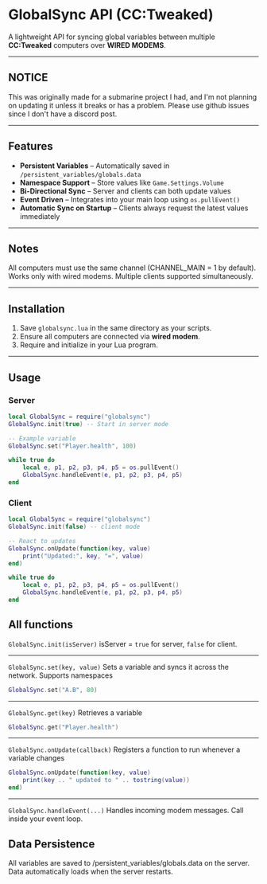 # GlobalSync API (CC:Tweaked)

A lightweight API for syncing global variables between multiple **CC:Tweaked** computers over **WIRED MODEMS**.

---

## NOTICE

This was originally made for a submarine project I had, and I'm not planning on updating it unless it breaks or has a problem. Please use github issues since I don't have a discord post.

---

## Features
- **Persistent Variables** – Automatically saved in `/persistent_variables/globals.data`
- **Namespace Support** – Store values like `Game.Settings.Volume`
- **Bi-Directional Sync** – Server and clients can both update values
- **Event Driven** – Integrates into your main loop using `os.pullEvent()`
- **Automatic Sync on Startup** – Clients always request the latest values immediately

---

## Notes

All computers must use the same channel (CHANNEL_MAIN = 1 by default).
Works only with wired modems.
Multiple clients supported simultaneously.

---

## Installation
1. Save `globalsync.lua` in the same directory as your scripts.
2. Ensure all computers are connected via **wired modem**.
3. Require and initialize in your Lua program.

---

## Usage

### Server
```lua
local GlobalSync = require("globalsync")
GlobalSync.init(true) -- Start in server mode

-- Example variable
GlobalSync.set("Player.health", 100)

while true do
    local e, p1, p2, p3, p4, p5 = os.pullEvent()
    GlobalSync.handleEvent(e, p1, p2, p3, p4, p5)
end
```

### Client
```lua
local GlobalSync = require("globalsync")
GlobalSync.init(false) -- client mode

-- React to updates
GlobalSync.onUpdate(function(key, value)
    print("Updated:", key, "=", value)
end)

while true do
    local e, p1, p2, p3, p4, p5 = os.pullEvent()
    GlobalSync.handleEvent(e, p1, p2, p3, p4, p5)
end
```

## All functions

`GlobalSync.init(isServer)`
isServer = `true` for server, `false` for client.

---

`GlobalSync.set(key, value)`
Sets a variable and syncs it across the network.
Supports namespaces
```lua
GlobalSync.set("A.B", 80)
```
---
`GlobalSync.get(key)`
Retrieves a variable
```lua
GlobalSync.get("Player.health")
```
---
`GlobalSync.onUpdate(callback)`
Registers a function to run whenever a variable changes
```lua
GlobalSync.onUpdate(function(key, value)
    print(key .. " updated to " .. tostring(value))
end)
```
---
`GlobalSync.handleEvent(...)`
Handles incoming modem messages.
Call inside your event loop.

## Data Persistence

All variables are saved to /persistent_variables/globals.data on the server.
Data automatically loads when the server restarts.